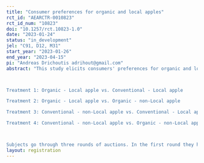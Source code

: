 ```yaml
---
title: "Consumer preferences for organic and local apples"
rct_id: "AEARCTR-0010823"
rct_id_num: "10823"
doi: "10.1257/rct.10823-1.0"
date: "2023-01-24"
status: "in_development"
jel: "C91, D12, M31"
start_year: "2023-01-26"
end_year: "2023-04-15"
pi: "Andreas Drichoutis adrihout@gmail.com"
abstract: "This study elicits consumers' preferences for organic and local attributes of apples and also examines the effect of information provision and taste. Subjects are recruited from the population of the wider area of Zagreb in Croatia and participate in a second price auction where they bid to buy 1 kilo of apples. Subjects are randomly assigned to one of the following treatments, where we vary on a between-subjects basis the apples available for auction. Subjects  bid simultaneously for two of the apples:

Treatment 1: Organic - Local apple vs. Conventional - Local apple
Treatment 2: Organic - Local apple vs. Organic - non-Local apple
Treatment 3: Conventional - non-Local apple vs. Conventional - Local apple
Treatment 4: Conventional - non-Local apple vs. Organic - non-Local apple

Subjects go through three rounds of auctions. In the first round they have no information about the attributes of the apples and they are asked to bid based on appearance only. In Round 2, they receive information about the apples and in Round 3 they get to taste the apples before they bid. "
layout: registration
---
```


